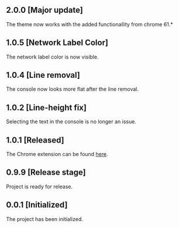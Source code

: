 ## 2.0.0 [Major update]
The theme now works with the added functionallity from chrome 61.*

## 1.0.5 [Network Label Color]
The network label color is now visible. 

## 1.0.4 [Line removal]
The console now looks more flat after the line removal.

## 1.0.2 [Line-height fix]
Selecting the text in the console is no longer an issue.

## 1.0.1 [Released]
The Chrome extension can be found [here](https://chrome.google.com/webstore/detail/magoon-chrome-devtools-th/aaimlcmkljmacmacanfbhfgjkahgaihm).

## 0.9.9 [Release stage]
Project is ready for release.

## 0.0.1 [Initialized]
The project has been initialized.
